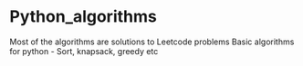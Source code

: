 # Python_algorithms
Most of the algorithms are solutions to Leetcode problems
Basic algorithms for python - Sort, knapsack, greedy etc
